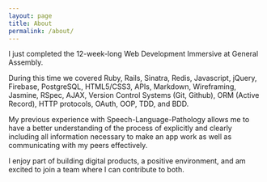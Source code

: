 ```yaml
---
layout: page
title: About
permalink: /about/
---
```


I just completed the 12-week-long Web Development Immersive at General Assembly.

During this time we covered Ruby, Rails, Sinatra, Redis, Javascript, jQuery, Firebase, PostgreSQL, HTML5/CSS3, APIs, Markdown, Wireframing, Jasmine, RSpec, AJAX, Version Control Systems (Git, Github), ORM (Active Record), HTTP protocols, OAuth, OOP, TDD, and BDD.

My previous experience with Speech-Language-Pathology allows me to have a better understanding of the process of explicitly and clearly including all information necessary to make an app work as well as communicating with my peers effectively.

I enjoy part of building digital products, a positive environment, and am excited to join a team where I can contribute to both.
